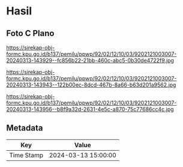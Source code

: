 # Hasil

## Foto C Plano

https://sirekap-obj-formc.kpu.go.id/b137/pemilu/ppwp/92/02/12/10/03/9202121003007-20240313-143929--fc856b22-21bb-460c-abc5-0b30de4722f9.jpg

https://sirekap-obj-formc.kpu.go.id/b137/pemilu/ppwp/92/02/12/10/03/9202121003007-20240313-143943--122b00ec-8dcd-467b-8a66-b63d201a9562.jpg

https://sirekap-obj-formc.kpu.go.id/b137/pemilu/ppwp/92/02/12/10/03/9202121003007-20240313-143956--b8f9a32d-2631-4e5c-a870-75c77686cc4c.jpg


## Metadata

| Key        | Value               |
| ---------- | ------------------- |
| Time Stamp | 2024-03-13 15:00:00 |




